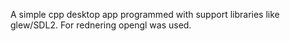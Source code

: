 A simple cpp desktop app programmed with support libraries like
glew/SDL2. For rednering opengl was used.